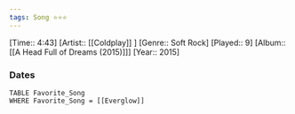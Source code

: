 ```yaml
---
tags: Song ⭐⭐⭐ 
---
```

[Time:: 4:43]
[Artist:: [[Coldplay]] ]
[Genre:: Soft Rock]
[Played:: 9]
[Album:: [[A Head Full of Dreams (2015)]]]
[Year:: 2015]
### Dates
````dataview
TABLE Favorite_Song
WHERE Favorite_Song = [[Everglow]]
````